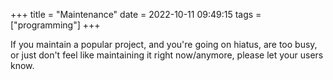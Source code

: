 +++
title = "Maintenance"
date = 2022-10-11 09:49:15
tags = ["programming"]
+++

If you maintain a popular project, and you're going on hiatus, are too busy, or
just don't feel like maintaining it right now/anymore, please let your users
know.
